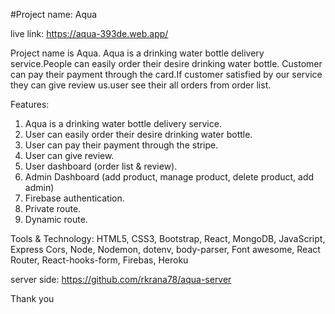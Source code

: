 #Project name: Aqua

live link: https://aqua-393de.web.app/

Project name is Aqua. Aqua is a drinking water bottle delivery service.People can easily order their desire drinking water bottle. Customer can pay their payment through the card.If customer satisfied by our service they can give review us.user see their all orders from order list.

Features:

1. Aqua is a drinking water bottle delivery service.
2. User can easily order their desire drinking water bottle.
3. User can pay their payment through the stripe.
4. User can give review.
5. User dashboard (order list & review).
6. Admin Dashboard (add product, manage product, delete product, add admin)
7. Firebase authentication.
8. Private route.
9. Dynamic route.

Tools & Technology: HTML5, CSS3, Bootstrap, React, MongoDB, JavaScript, Express Cors, Node, Nodemon, dotenv, body-parser,
                    Font awesome, React Router, React-hooks-form, Firebas, Heroku

server side: https://github.com/rkrana78/aqua-server


Thank you

